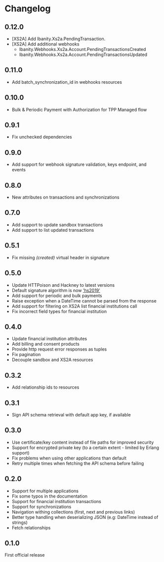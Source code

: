 # Changelog

## 0.12.0

* [XS2A] Add Ibanity.Xs2a.PendingTransaction.
* [XS2A] Add additional webhooks
    * Ibanity.Webhooks.Xs2a.Account.PendingTransactionsCreated
    * Ibanity.Webhooks.Xs2a.Account.PendingTransactionsUpdated

## 0.11.0

* Add batch_synchronization_id in webhooks resources

## 0.10.0

* Bulk & Periodic Payment with Authorization for TPP Managed flow

## 0.9.1

* Fix unchecked dependencies

## 0.9.0

* Add support for webhook signature validation, keys endpoint, and events

## 0.8.0

* New attributes on transactions and synchronizations

## 0.7.0

* Add support to update sandbox transactions
* Add support to list updated transactions

## 0.5.1

* Fix missing _(created)_ virtual header in signature

## 0.5.0

* Update HTTPoison and Hackney to latest versions
* Default signature algorithm is now ['hs2019'](https://tools.ietf.org/html/draft-cavage-http-signatures-12#appendix-E.2)
* Add support for periodic and bulk payments
* Raise exception when a DateTime cannot be parsed from the response
* Add support for filtering on XS2A list financial institutions call
* Fix incorrect field types for financial institution

## 0.4.0

* Update financial institution attributes
* Add billing and consent products
* Provide http request error responses as tuples
* Fix pagination
* Decouple sandbox and XS2A resources

## 0.3.2

* Add relationship ids to resources

## 0.3.1

* Sign API schema retrieval with default app key, if available

## 0.3.0

* Use certificate/key content instead of file paths for improved security
* Support for encrypted private key (to a certain extent - limited by Erlang support)
* Fix problems when using other applications than default
* Retry multiple times when fetching the API schema before failing

## 0.2.0

* Support for multiple applications
* Fix some typos in the documentation
* Support for financial institution transactions
* Support for synchronizations
* Navigation withing collections (first, next and previous links)
* Better type handling when deserializing JSON (e.g: DateTime instead of strings)
* Fetch relationships

## 0.1.0

First official release
